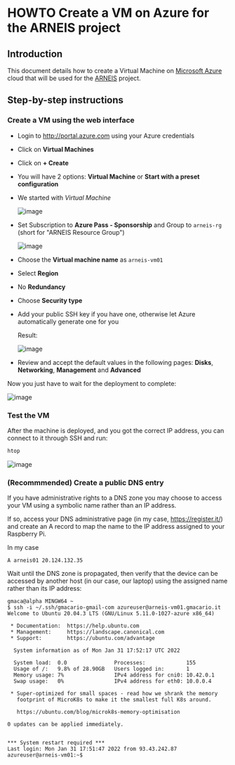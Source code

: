 # HOWTO Create a VM on Azure for the ARNEIS project

## Introduction

This document details how to create a Virtual Machine on [Microsoft Azure](https://azure.microsoft.com/) cloud that will be used for the [ARNEIS](https://github.com/b-arol-o/arneis) project.

## Step-by-step instructions

### Create a VM using the web interface

- Login to <http://portal.azure.com> using your Azure credentials

- Click on **Virtual Machines**

- Click on **+ Create**

- You will have 2 options: **Virtual Machine** or **Start with a preset configuration**

- We started with _Virtual Machine_

  ![image](https://user-images.githubusercontent.com/51110452/151772083-4b618e60-7141-4503-8560-4ecc4fc3b214.png)

- Set Subscription to **Azure Pass - Sponsorship** and Group to `arneis-rg` (short for "ARNEIS Resource Group")

  ![image](https://user-images.githubusercontent.com/51110452/151772456-3480cbc5-a8c4-4e4a-a692-0f8c3973d095.png)

- Choose the **Virtual machine name** as `arneis-vm01`

- Select **Region**

- No **Redundancy**

- Choose **Security type**

- Add your public SSH key if you have one, otherwise let Azure automatically generate one for you

  Result:

  ![image](https://user-images.githubusercontent.com/51110452/151773952-0e301a1b-f51b-472c-9836-8d4760c69efc.png)

- Review and accept the default values in the following pages: **Disks**, **Networking**, **Management** and **Advanced**

Now you just have to wait for the deployment to complete:

![image](https://user-images.githubusercontent.com/51110452/151774378-89350506-a4d9-4a03-9efb-e0cd6747f604.png)

### Test the VM

After the machine is deployed, and you got the correct IP address, you can connect to it through SSH and run:

```bash
htop
```

![image](https://user-images.githubusercontent.com/51110452/151774694-89f4b84d-ce23-4d19-ab25-b5ba9854838e.png)

### (Recommmended) Create a public DNS entry

If you have administrative rights to a DNS zone you may choose to access your VM using a symbolic name rather than an IP address.

If so, access your DNS administrative page (in my case, <https://register.it/>) and create an A record to map the name to the IP address assigned to your Raspberry Pi.

In my case

```text
A arneis01 20.124.132.35
```

Wait until the DNS zone is propagated, then verify that the device can be accessed by another host (in our case, our laptop) using the assigned name rather than its IP address:

```text
gmaca@alpha MINGW64 ~
$ ssh -i ~/.ssh/gmacario-gmail-com azureuser@arneis-vm01.gmacario.it
Welcome to Ubuntu 20.04.3 LTS (GNU/Linux 5.11.0-1027-azure x86_64)

 * Documentation:  https://help.ubuntu.com
 * Management:     https://landscape.canonical.com
 * Support:        https://ubuntu.com/advantage

  System information as of Mon Jan 31 17:52:17 UTC 2022

  System load:  0.0               Processes:             155
  Usage of /:   9.8% of 28.90GB   Users logged in:       1
  Memory usage: 7%                IPv4 address for cni0: 10.42.0.1
  Swap usage:   0%                IPv4 address for eth0: 10.0.0.4

 * Super-optimized for small spaces - read how we shrank the memory
   footprint of MicroK8s to make it the smallest full K8s around.

   https://ubuntu.com/blog/microk8s-memory-optimisation

0 updates can be applied immediately.


*** System restart required ***
Last login: Mon Jan 31 17:51:47 2022 from 93.43.242.87
azureuser@arneis-vm01:~$
```

<!-- EOF -->
